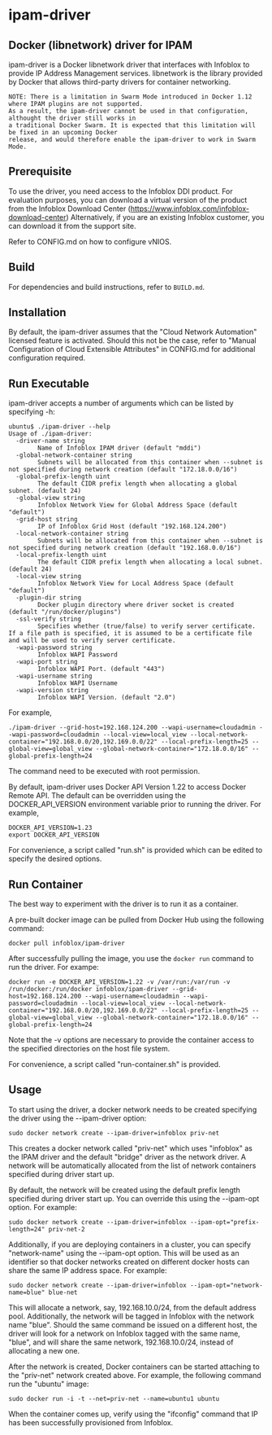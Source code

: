 ipam-driver
=============

Docker (libnetwork) driver for IPAM
-----------------------------------

ipam-driver is a Docker libnetwork driver that interfaces with Infoblox to provide IP Address Management
services. libnetwork is the library provided by Docker that allows third-party drivers for container
networking.

```
NOTE: There is a limitation in Swarm Mode introduced in Docker 1.12 where IPAM plugins are not supported.
As a result, the ipam-driver cannot be used in that configuration, althought the driver still works in
a traditional Docker Swarm. It is expected that this limitation will be fixed in an upcoming Docker
release, and would therefore enable the ipam-driver to work in Swarm Mode.
```

Prerequisite
------------
To use the driver, you need access to the Infoblox DDI product. For evaluation purposes, you can download a
virtual version of the product from the Infoblox Download Center (https://www.infoblox.com/infoblox-download-center)
Alternatively, if you are an existing Infoblox customer, you can download it from the support site.

Refer to CONFIG.md on how to configure vNIOS.

Build
-----
For dependencies and build instructions, refer to ```BUILD.md```.

Installation
------------
By default, the ipam-driver assumes that the "Cloud Network Automation" licensed feature is activated. Should
this not be the case, refer to "Manual Configuration of Cloud Extensible Attributes" in CONFIG.md for additional
configuration required.

Run Executable
--------------
ipam-driver accepts a number of arguments which can be listed by specifying -h:

```
ubuntu$ ./ipam-driver --help
Usage of ./ipam-driver:
  -driver-name string
        Name of Infoblox IPAM driver (default "mddi")
  -global-network-container string
        Subnets will be allocated from this container when --subnet is not specified during network creation (default "172.18.0.0/16")
  -global-prefix-length uint
        The default CIDR prefix length when allocating a global subnet. (default 24)
  -global-view string
        Infoblox Network View for Global Address Space (default "default")
  -grid-host string
        IP of Infoblox Grid Host (default "192.168.124.200")
  -local-network-container string
        Subnets will be allocated from this container when --subnet is not specified during network creation (default "192.168.0.0/16")
  -local-prefix-length uint
        The default CIDR prefix length when allocating a local subnet. (default 24)
  -local-view string
        Infoblox Network View for Local Address Space (default "default")
  -plugin-dir string
        Docker plugin directory where driver socket is created (default "/run/docker/plugins")
  -ssl-verify string
        Specifies whether (true/false) to verify server certificate. If a file path is specified, it is assumed to be a certificate file and will be used to verify server certificate.
  -wapi-password string
        Infoblox WAPI Password
  -wapi-port string
        Infoblox WAPI Port. (default "443")
  -wapi-username string
        Infoblox WAPI Username
  -wapi-version string
        Infoblox WAPI Version. (default "2.0")
```

For example,

```
./ipam-driver --grid-host=192.168.124.200 --wapi-username=cloudadmin --wapi-password=cloudadmin --local-view=local_view --local-network-container="192.168.0.0/20,192.169.0.0/22" --local-prefix-length=25 --global-view=global_view --global-network-container="172.18.0.0/16" --global-prefix-length=24
```
The command need to be executed with root permission.

By default, ipam-driver uses Docker API Version 1.22 to access Docker Remote API.
The default can be overridden using the DOCKER_API_VERSION environment variable prior to running the driver. For example,

```
DOCKER_API_VERSION=1.23
export DOCKER_API_VERSION
```

For convenience, a script called "run.sh" is provided which can be edited to specify the desired options.


Run Container
------------
The best way to experiment with the driver is to run it as a container.

A pre-built docker image can be pulled from Docker Hub using the following command:
```
docker pull infoblox/ipam-driver
```

After successfully pulling the image, you use the ```docker run``` command to run the driver. For exampe:
```
docker run -e DOCKER_API_VERSION=1.22 -v /var/run:/var/run -v /run/docker:/run/docker infoblox/ipam-driver --grid-host=192.168.124.200 --wapi-username=cloudadmin --wapi-password=cloudadmin --local-view=local_view --local-network-container="192.168.0.0/20,192.169.0.0/22" --local-prefix-length=25 --global-view=global_view --global-network-container="172.18.0.0/16" --global-prefix-length=24
```

Note that the -v options are necessary to provide the container access to the specified directories on the
host file system.

For convenience, a script called "run-container.sh" is provided.

Usage
-----
To start using the driver, a docker network needs to be created specifying the driver using the --ipam-driver option:
```
sudo docker network create --ipam-driver=infoblox priv-net
```
This creates a docker network called "priv-net" which uses "infoblox" as the IPAM driver and the default "bridge"
driver as the network driver. A network will be automatically allocated from the list of network containers
specified during driver start up.

By default, the network will be created using the default prefix length specified during driver start up. You
can override this using the --ipam-opt option. For example:

```
sudo docker network create --ipam-driver=infoblox --ipam-opt="prefix-length=24" priv-net-2
```

Additionally, if you are deploying containers in a cluster, you can specify "network-name" using the --ipam-opt option.
This will be used as an identifier so that docker networks created on different docker hosts can share the same IP address
space. For example:

```
sudo docker network create --ipam-driver=infoblox --ipam-opt="network-name=blue" blue-net
```
This will allocate a network, say, 192.168.10.0/24, from the default address pool. Additionally, the network will be
tagged in Infoblox with the network name "blue". Should the same command be issued on a different host, the driver will
look for a network on Infoblox tagged with the same name, "blue", and will share the same network, 192.168.10.0/24, instead
of allocating a new one.


After the network is created, Docker containers can be started attaching to the "priv-net" network created above.
For example, the following command run the "ubuntu" image:

```
sudo docker run -i -t --net=priv-net --name=ubuntu1 ubuntu
```

When the container comes up, verify using the "ifconfig" command that IP has been successfully provisioned
from Infoblox.
